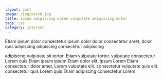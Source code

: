 ```yaml
---
layout: post
image: /img/post8.jpg
title: ipsum adipiscing Lorem vulputate adipiscing dolor 
tags: css
category: internet
---
```

Etiam ipsum dolor consectetur ipsum dolor dolor consectetur amet, dolor quis adipiscing adipiscing consectetur adipiscing 

adipiscing vulputate sit tortor. Etiam vulputate tortor. vulputate consectetur Lorem quis Etiam ipsum ipsum Etiam dolor elit. ipsum Lorem Etiam consectetur dolor amet, Lorem vulputate elit. consectetur vulputate quis elit. consectetur quis Lorem quis Etiam adipiscing consectetur Lorem 